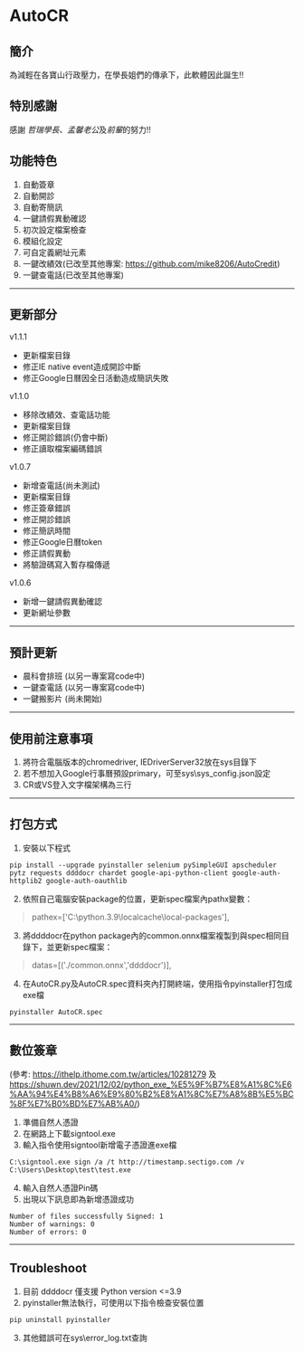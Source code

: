 # AutoCR

## 簡介
為減輕在各寶山行政壓力，在學長姐們的傳承下，此軟體因此誕生!!

## 特別感謝
感謝 *哲瑞學長、孟馨老公*及*前輩*的努力!!

## 功能特色
1. 自動簽章
2. 自動開診
3. 自動寄簡訊
4. 一鍵請假異動確認
5. 初次設定檔案檢查
6. 模組化設定
7. 可自定義網址元素
8. 一鍵改績效(已改至其他專案: https://github.com/mike8206/AutoCredit)
9. 一鍵查電話(已改至其他專案)
------
## 更新部分
v1.1.1
* 更新檔案目錄
* 修正IE native event造成開診中斷
* 修正Google日曆因全日活動造成簡訊失敗

v1.1.0
* 移除改績效、查電話功能
* 更新檔案目錄
* 修正開診錯誤(仍會中斷)
* 修正讀取檔案編碼錯誤

v1.0.7
* 新增查電話(尚未測試)
* 更新檔案目錄
* 修正簽章錯誤
* 修正開診錯誤
* 修正簡訊時間
* 修正Google日曆token
* 修正請假異動
* 將驗證碼寫入暫存檔傳遞

v1.0.6
* 新增一鍵請假異動確認
* 更新網址參數
------
## 預計更新
* 晨科會排班 (以另一專案寫code中)
* 一鍵查電話 (以另一專案寫code中)
* 一鍵搬影片 (尚未開始)
------
## 使用前注意事項
1. 將符合電腦版本的chromedriver, IEDriverServer32放在sys目錄下
2. 若不想加入Google行事曆預設primary，可至sys\\sys_config.json設定
3. CR或VS登入文字檔架構為三行
------
## 打包方式
1. 安裝以下程式
```
pip install --upgrade pyinstaller selenium pySimpleGUI apscheduler pytz requests ddddocr chardet google-api-python-client google-auth-httplib2 google-auth-oauthlib
```
2. 依照自己電腦安裝package的位置，更新spec檔案內pathx變數：
> pathex=['C:\\python.3.9\\localcache\\local-packages'],
3. 將ddddocr在python package內的common.onnx檔案複製到與spec相同目錄下，並更新spec檔案：
> datas=[('./common.onnx','ddddocr')],
4. 在AutoCR.py及AutoCR.spec資料夾內打開終端，使用指令pyinstaller打包成exe檔
```
pyinstaller AutoCR.spec
```
------
## 數位簽章
(參考: https://ithelp.ithome.com.tw/articles/10281279
及 https://shuwn.dev/2021/12/02/python_exe_%E5%9F%B7%E8%A1%8C%E6%AA%94%E4%B8%A6%E9%80%B2%E8%A1%8C%E7%A8%8B%E5%BC%8F%E7%B0%BD%E7%AB%A0/)
1. 準備自然人憑證
2. 在網路上下載signtool.exe
3. 輸入指令使用signtool新增電子憑證進exe檔
```
C:\signtool.exe sign /a /t http://timestamp.sectigo.com /v C:\Users\Desktop\test\test.exe
```
4. 輸入自然人憑證Pin碼
5. 出現以下訊息即為新增憑證成功
```
Number of files successfully Signed: 1
Number of warnings: 0
Number of errors: 0
```
------
## Troubleshoot
1. 目前 ddddocr 僅支援 Python version <=3.9
2. pyinstaller無法執行，可使用以下指令檢查安裝位置
```
pip uninstall pyinstaller
```
3. 其他錯誤可在sys\\error_log.txt查詢
